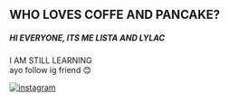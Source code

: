 
## WHO LOVES COFFE AND PANCAKE?  ##
##### HI EVERYONE, ITS ME **LISTA** AND LYLAC  #####
I AM STILL LEARNING 
<br> ayo follow ig friend 😊

<!-- display the social media buttons in your README -->
[![instagram](https://github.com/shikhar1020jais1/Git-Social/blob/master/Icons/Instagram.png (Instagram))][1]
<!-- To Link your profile to the media buttons -->
[1]: https://www.instagram.com/sheslylac/



